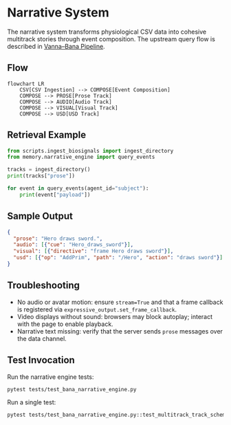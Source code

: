 # Narrative System

The narrative system transforms physiological CSV data into cohesive multitrack stories through event composition. The upstream query flow is described in [Vanna–Bana Pipeline](vanna_bana_pipeline.md).

## Flow

```mermaid
flowchart LR
    CSV[CSV Ingestion] --> COMPOSE[Event Composition]
    COMPOSE --> PROSE[Prose Track]
    COMPOSE --> AUDIO[Audio Track]
    COMPOSE --> VISUAL[Visual Track]
    COMPOSE --> USD[USD Track]
```

## Retrieval Example

```python
from scripts.ingest_biosignals import ingest_directory
from memory.narrative_engine import query_events

tracks = ingest_directory()
print(tracks["prose"])

for event in query_events(agent_id="subject"):
    print(event["payload"])
```

## Sample Output

```json
{
  "prose": "Hero draws sword.",
  "audio": [{"cue": "Hero_draws_sword"}],
  "visual": [{"directive": "frame Hero draws sword"}],
  "usd": [{"op": "AddPrim", "path": "/Hero", "action": "draws sword"}]
}
```

## Troubleshooting

- No audio or avatar motion: ensure ``stream=True`` and that a frame callback
  is registered via ``expressive_output.set_frame_callback``.
- Video displays without sound: browsers may block autoplay; interact with the
  page to enable playback.
- Narrative text missing: verify that the server sends ``prose`` messages over
  the data channel.

## Test Invocation

Run the narrative engine tests:

```bash
pytest tests/test_bana_narrative_engine.py
```

Run a single test:

```bash
pytest tests/test_bana_narrative_engine.py::test_multitrack_track_schemas
```
